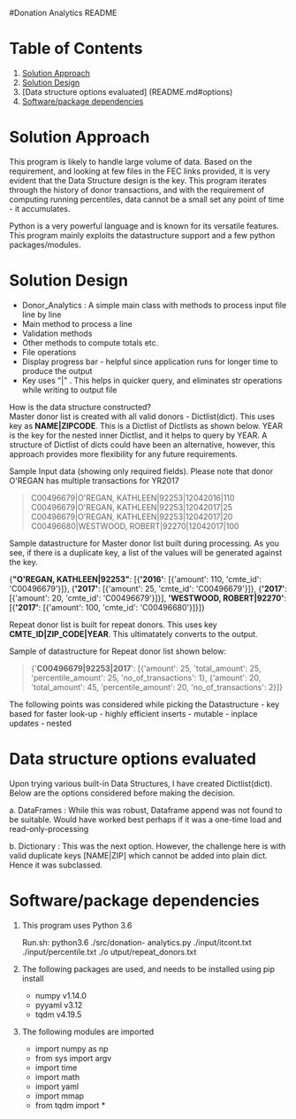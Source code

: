 
#Donation Analytics README

# Table of Contents
1. [Solution Approach](README.md#approach)
2. [Solution Design](README.md#solution-design)
3. [Data structure options evaluated] (README.md#options)
4. [Software/package dependencies ](README.md#dependencies)

# Solution Approach

This program is likely to handle large volume of data. Based on the requirement, and looking at few files in the FEC links provided, it is very evident that the Data Structure design is the key. This program iterates through the history of donor transactions, and with the requirement of computing running percentiles, data cannot be a small set any point of time - it accumulates.

Python is a very powerful language and is known for its versatile features. This program mainly exploits the datastructure support and a few python packages/modules.

# Solution Design

- Donor_Analytics : A simple main class with methods to process input file line by line  
- Main method to process a line
- Validation methods
- Other methods to compute totals etc.
- File operations
- Display progress bar - helpful since application runs for longer time to produce the output
- Key uses "|" . This helps in quicker query, and eliminates str operations while writing to output file

How is the data structure constructed?  
Master donor list is created with all valid donors - Dictlist(dict). This uses key as **NAME|ZIPCODE**. This is a Dictlist of Dictlists as shown below. YEAR is the key for the nested inner Dictlist, and it helps to query by YEAR. A structure of Dictlist of dicts could have been an alternative, however, this approach provides more flexibility for any future requirements. 

Sample Input data (showing only required fields). Please note that donor O'REGAN has multiple transactions for YR2017
> C00496679|O'REGAN, KATHLEEN|92253|12042016|110 
> C00496679|O'REGAN, KATHLEEN|92253|12042017|25   
> C00496679|O'REGAN, KATHLEEN|92253|12042017|20   
> C00496680|WESTWOOD, ROBERT|92270|12042017|100    

Sample datastructure for Master donor list built during processing. As you see, if there is a duplicate key, a list of the values will be generated against the key.

{**"O'REGAN, KATHLEEN|92253"**: [{**'2016'**: [{'amount': 110, 'cmte_id': 'C00496679'}]}, {**'2017'**: [{'amount': 25, 'cmte_id': 'C00496679'}]}, {**'2017'**: [{'amount': 20, 'cmte_id': 'C00496679'}]}], **'WESTWOOD, ROBERT|92270'**: [{**'2017'**: [{'amount': 100, 'cmte_id': 'C00496680'}]}]} 


Repeat donor list is built for repeat donors. This uses key **CMTE_ID|ZIP_CODE|YEAR**. This ultimatately converts to the output.

Sample of datastructure for Repeat donor list shown below:
> {'**C00496679|92253|2017**': [{'amount': 25, 'total_amount': 25, 'percentile_amount': 25, 'no_of_transactions': 1}, {'amount': 20, 'total_amount': 45, 'percentile_amount': 20, 'no_of_transactions': 2}]}

The following points was considered while picking the Datastructure
	- key based for faster look-up
	- highly efficient inserts
	- mutable
	- inplace updates
	- nested

# Data structure options evaluated
Upon trying various built-in Data Structures, I have created Dictlist(dict).  Below are the options considered before making the decision.

a. DataFrames : While this was robust, Dataframe append was not found to be suitable. Would have worked best perhaps if it was a one-time load and read-only-processing

b. Dictionary : This was the next option. However, the challenge here is with valid duplicate keys [NAME|ZIP] which cannot be added into plain dict. Hence it was subclassed. 


# Software/package dependencies 

1. This program uses Python 3.6

	Run.sh:
	python3.6 ./src/donation-	analytics.py ./input/itcont.txt ./input/percentile.txt ./o	utput/repeat_donors.txt

2. The following packages are used, and needs to be installed using pip install
	- numpy v1.14.0
	- pyyaml v3.12  
	- tqdm v4.19.5

3. The following modules are imported
	- import numpy as np
	- from sys import argv
	- import time
	- import math
	- import yaml
	- import mmap
	- from tqdm import *	
	